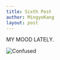 ```yaml
---
title: Sixth Post
author: MingyoKang
layout: post
---
```


MY MOOD LATELY.

<p><span class="image fit"><img src="{{ 'assets/images/mood.gif' | relative_url }}" alt="Confused" /></span></p>


